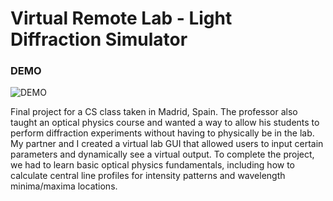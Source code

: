 # Virtual Remote Lab - Light Diffraction Simulator

### DEMO

![DEMO](ScreenRecording2019-06-25at7.gif)

Final project for a CS class taken in Madrid, Spain. The professor also taught an optical physics course and wanted a way to allow his students to perform diffraction experiments without having to physically be in the lab. My partner and I created a virtual lab GUI that allowed users to input certain parameters and dynamically see a virtual output. To complete the project, we had to learn basic optical physics fundamentals, including how to calculate central line profiles for intensity patterns and wavelength minima/maxima locations. 

